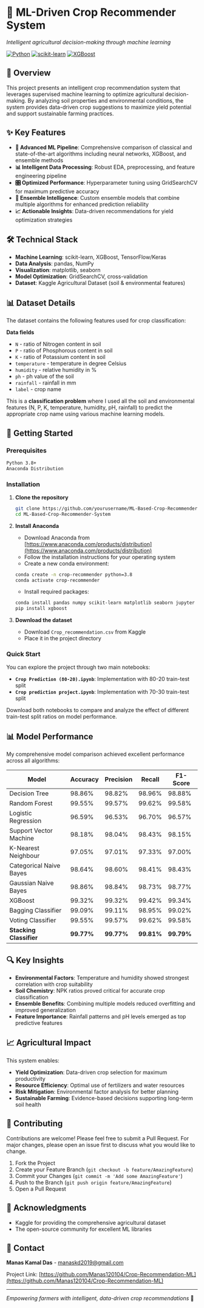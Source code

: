 # 🌾 ML-Driven Crop Recommender System

*Intelligent agricultural decision-making through machine learning*

[![Python](https://img.shields.io/badge/Python-3.8+-blue.svg)](https://www.python.org/downloads/)
[![scikit-learn](https://img.shields.io/badge/scikit--learn-latest-orange.svg)](https://scikit-learn.org/)
[![XGBoost](https://img.shields.io/badge/XGBoost-latest-green.svg)](https://xgboost.readthedocs.io/)

## 🎯 Overview

This project presents an intelligent crop recommendation system that leverages supervised machine learning to optimize agricultural decision-making. By analyzing soil properties and environmental conditions, the system provides data-driven crop suggestions to maximize yield potential and support sustainable farming practices.

## ✨ Key Features

- **🤖 Advanced ML Pipeline**: Comprehensive comparison of classical and state-of-the-art algorithms including neural networks, XGBoost, and ensemble methods
- **📊 Intelligent Data Processing**: Robust EDA, preprocessing, and feature engineering pipeline
- **🎛️ Optimized Performance**: Hyperparameter tuning using GridSearchCV for maximum predictive accuracy
- **🔬 Ensemble Intelligence**: Custom ensemble models that combine multiple algorithms for enhanced prediction reliability
- **📈 Actionable Insights**: Data-driven recommendations for yield optimization strategies

## 🛠️ Technical Stack

- **Machine Learning**: scikit-learn, XGBoost, TensorFlow/Keras
- **Data Analysis**: pandas, NumPy
- **Visualization**: matplotlib, seaborn
- **Model Optimization**: GridSearchCV, cross-validation
- **Dataset**: Kaggle Agricultural Dataset (soil & environmental features)

## 📊 Dataset Details

The dataset contains the following features used for crop classification:

**Data fields**
* `N` - ratio of Nitrogen content in soil
* `P` - ratio of Phosphorous content in soil
* `K` - ratio of Potassium content in soil
* `temperature` - temperature in degree Celsius
* `humidity` - relative humidity in %
* `ph` - ph value of the soil
* `rainfall` - rainfall in mm
* `label` - crop name

This is a **classification problem** where I used all the soil and environmental features (N, P, K, temperature, humidity, pH, rainfall) to predict the appropriate crop name using various machine learning models.

## 🚀 Getting Started

### Prerequisites

```bash
Python 3.8+
Anaconda Distribution
```

### Installation

1. **Clone the repository**
   ```bash
   git clone https://github.com/yourusername/ML-Based-Crop-Recommender-System.git
   cd ML-Based-Crop-Recommender-System
   ```

2. **Install Anaconda**
   - Download Anaconda from [https://www.anaconda.com/products/distribution](https://www.anaconda.com/products/distribution)
   - Follow the installation instructions for your operating system
   - Create a new conda environment:
   ```bash
   conda create -n crop-recommender python=3.8
   conda activate crop-recommender
   ```
   - Install required packages:
   ```bash
   conda install pandas numpy scikit-learn matplotlib seaborn jupyter
   pip install xgboost
   ```

3. **Download the dataset**
   - Download `Crop_recommendation.csv` from Kaggle
   - Place it in the project directory

### Quick Start

You can explore the project through two main notebooks:

- **`Crop Prediction (80-20).ipynb`**: Implementation with 80-20 train-test split
- **`Crop prediction project.ipynb`**: Implementation with 70-30 train-test split

Download both notebooks to compare and analyze the effect of different train-test split ratios on model performance.

## 📊 Model Performance

My comprehensive model comparison achieved excellent performance across all algorithms:

| Model | Accuracy | Precision | Recall | F1-Score |
|-------|----------|-----------|--------|----------|
| Decision Tree | 98.86% | 98.82% | 98.96% | 98.88% |
| Random Forest | 99.55% | 99.57% | 99.62% | 99.58% |
| Logistic Regression | 96.59% | 96.53% | 96.70% | 96.57% |
| Support Vector Machine | 98.18% | 98.04% | 98.43% | 98.15% |
| K-Nearest Neighbour | 97.05% | 97.01% | 97.33% | 97.00% |
| Categorical Naive Bayes | 98.64% | 98.60% | 98.41% | 98.43% |
| Gaussian Naive Bayes | 98.86% | 98.84% | 98.73% | 98.77% |
| XGBoost | 99.32% | 99.32% | 99.42% | 99.34% |
| Bagging Classifier | 99.09% | 99.11% | 98.95% | 99.02% |
| Voting Classifier | 99.55% | 99.57% | 99.62% | 99.58% |
| **Stacking Classifier** | **99.77%** | **99.77%** | **99.81%** | **99.79%** |

## 🔍 Key Insights

- **Environmental Factors**: Temperature and humidity showed strongest correlation with crop suitability
- **Soil Chemistry**: NPK ratios proved critical for accurate crop classification
- **Ensemble Benefits**: Combining multiple models reduced overfitting and improved generalization
- **Feature Importance**: Rainfall patterns and pH levels emerged as top predictive features

## 📈 Agricultural Impact

This system enables:
- **Yield Optimization**: Data-driven crop selection for maximum productivity
- **Resource Efficiency**: Optimal use of fertilizers and water resources
- **Risk Mitigation**: Environmental factor analysis for better planning
- **Sustainable Farming**: Evidence-based decisions supporting long-term soil health

## 🤝 Contributing

Contributions are welcome! Please feel free to submit a Pull Request. For major changes, please open an issue first to discuss what you would like to change.

1. Fork the Project
2. Create your Feature Branch (`git checkout -b feature/AmazingFeature`)
3. Commit your Changes (`git commit -m 'Add some AmazingFeature'`)
4. Push to the Branch (`git push origin feature/AmazingFeature`)
5. Open a Pull Request

## 🙏 Acknowledgments

- Kaggle for providing the comprehensive agricultural dataset
- The open-source community for excellent ML libraries

## 📧 Contact

**Manas Kamal Das** - manaskd2019@gmail.com

Project Link: [https://github.com/Manas120104/Crop-Recommendation-ML](https://github.com/Manas120104/Crop-Recommendation-ML)

---

*Empowering farmers with intelligent, data-driven crop recommendations* 🌱
